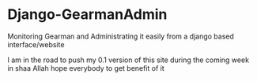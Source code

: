 Django-GearmanAdmin
===================

Monitoring Gearman and Administrating it easily from a django based interface/website

I am in the road to push my 0.1 version of this site during the coming week in shaa Allah hope everybody to get benefit of it
